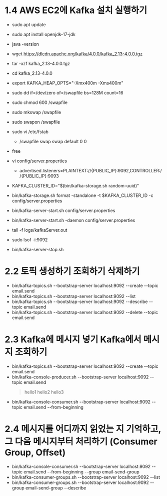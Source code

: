 # 1.4 AWS EC2에 Kafka 설치 실행하기

- sudo apt update
- sudo apt install openjdk-17-jdk
- java -version

- wget https://dlcdn.apache.org/kafka/4.0.0/kafka_2.13-4.0.0.tgz
- tar -xzf kafka_2.13-4.0.0.tgz
- cd kafka_2.13-4.0.0

- export KAFKA_HEAP_OPTS="-Xmx400m -Xms400m"
- sudo dd if=/dev/zero of=/swapfile bs=128M count=16
- sudo chmod 600 /swapfile
- sudo mkswap /swapfile
- sudo swapon /swapfile
- sudo vi /etc/fstab
  - /swapfile swap swap default 0 0
- free

- vi config/server.properties

  - advertised.listeners=PLAINTEXT://{PUBLIC_IP}:9092,CONTROLLER://{PUBLIC_IP}:9093

- KAFKA_CLUSTER_ID="$(bin/kafka-storage.sh random-uuid)"
- bin/kafka-storage.sh format -standalone -t $KAFKA_CLUSTER_ID -c config/server.properties

- bin/kafka-server-start.sh config/server.properties
- bin/kafka-server-start.sh -daemon config/server.properties

- tail -f logs/kafkaServer.out

- sudo lsof -i:9092

- bin/kafka-server-stop.sh

# 2.2 토픽 생성하기 조회하기 삭제하기

- bin/kafka-topics.sh --bootstrap-server localhost:9092 --create --topic email.send
- bin/kafka-topics.sh --bootstrap-server localhost:9092 --list
- bin/kafka-topics.sh --bootstrap-server localhost:9092 --describe --topic email.send
- bin/kafka-topics.sh --bootstrap-server localhost:9092 --delete --topic email.send

# 2.3 Kafka에 메시지 넣기 Kafka에서 메시지 조회하기

- bin/kafka-topics.sh --bootstrap-server localhost:9092 --create --topic email.send
- bin/kafka-console-producer.sh --bootstrap-server localhost:9092 --topic email.send
  > hello1
  > hello2
  > hello3
- bin/kafka-console-consumer.sh --bootstrap-server localhost:9092 --topic email.send --from-beginning

# 2.4 메시지를 어디까지 읽었는 지 기억하고, 그 다음 메시지부터 처리하기 (Consumer Group, Offset)

- bin/kafka-console-consumer.sh --bootstrap-server localhost:9092 --topic email.send --from-beginning --group email-send-group
- bin/kafka-consumer-groups.sh --bootstrap-server localhost:9092 --list
- bin/kafka-consumer-groups.sh --bootstrap-server localhost:9092 --group email-send-group --describe
